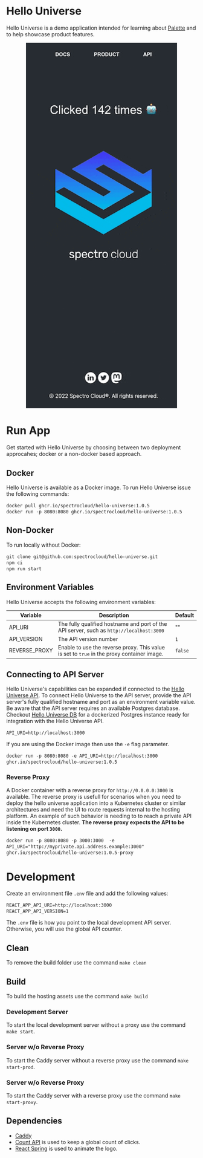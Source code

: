 # Hello Universe

Hello Universe is a demo application intended for learning about [Palette](https://docs.spectrocloud.com/introduction) and to help showcase product features.

<p align="center">
<img src="./static/img/demo.gif" alt="drawing" width="400"/>
</p>

# Run App

Get started with Hello Universe by choosing between two deployment approcahes; docker or a non-docker based approach.

## Docker

Hello Universe is available as a Docker image.
To run Hello Universe issue the following commands:

```shell
docker pull ghcr.io/spectrocloud/hello-universe:1.0.5
docker run -p 8080:8080 ghcr.io/spectrocloud/hello-universe:1.0.5
```

## Non-Docker
To run locally without Docker:

```
git clone git@github.com:spectrocloud/hello-universe.git
npm ci
npm run start
```

## Environment Variables

Hello Universe accepts the following environment variables:

| Variable    | Description                                        | Default   |
|-------------|----------------------------------------------------|-----------|
| API_URI     | The fully qualified hostname and port of the API server, such as `http://localhost:3000`    | "" |
| API_VERSION  | The API version number    | `1` |
| REVERSE_PROXY| Enable to use the reverse proxy. This value is set to `true` in the proxy container image. |`false`|


## Connecting to API Server

Hello Universe's capabilities can be expanded if connected to the [Hello Universe API](https://github.com/spectrocloud/hello-universe-api). 
To connect Hello Universe to the API server, provide the API server's fully qualified hostname and port as an environment variable value.
Be aware that the API server requires an available Postgres database. Checkout [Hello Universe DB](https://github.com/spectrocloud/hello-universe-db) for a dockerized Postgres instance ready for integration with the Hello Universe API.


```shell
API_URI=http://localhost:3000
```

If you are using the Docker image then use the `-e` flag parameter.

```shell
docker run -p 8080:8080 -e API_URI=http://localhost:3000 ghcr.io/spectrocloud/hello-universe:1.0.5
```

### Reverse Proxy

A Docker container with a reverse proxy for `http://0.0.0.0:3000` is available. The reverse proxy is usefull for scenarios when you need to deploy the 
hello universe application into a Kubernetes cluster or similar architectures and need the UI to route requests internal to the hosting platform. An example of such behavior is needing to to reach a private API inside the Kubernetes cluster. **The reverse proxy expects the API to be listening on port `3000`.**

```shell
docker run -p 8080:8080 -p 3000:3000  -e API_URI="http://myprivate.api.address.example:3000"  ghcr.io/spectrocloud/hello-universe:1.0.5-proxy
```

# Development

Create an environment file `.env` file and add the following values:

```
REACT_APP_API_URI=http://localhost:3000
REACT_APP_API_VERSION=1
```

The `.env` file is how you point to the local development API server. Otherwise, you will use the global API counter.


## Clean
To remove the build folder use the command `make clean`

## Build
To build the hosting assets use the command `make build`
### Development Server
To start the local development server without a proxy use the command `make start`.

### Server w/o Reverse Proxy
To start the Caddy server without a reverse proxy use the command `make start-prod`.

### Server w/o Reverse Proxy
To start the Caddy server with a reverse proxy use the command `make start-proxy`.

## Dependencies

- [Caddy](https://caddyserver.com/docs/)
- [Count API](https://countapi.xyz/) is used to keep a global count of clicks.
- [React Spring](https://github.com/pmndrs/react-spring) is used to animate the logo.
